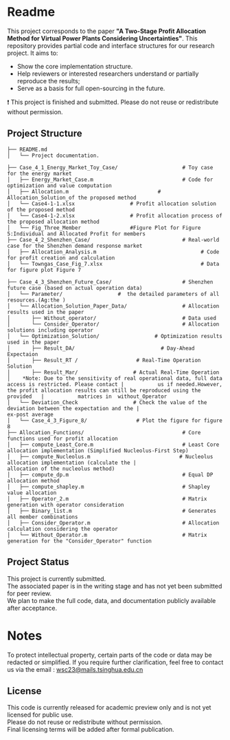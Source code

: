 # Readme

This project corresponds to the paper **"A Two-Stage Profit Allocation Method for Virtual Power Plants Considering Uncertainties"**. This repository provides partial code and interface structures for our research project. It aims to:

- Show the core implementation structure.
- Help reviewers or interested researchers understand or partially reproduce the results;
- Serve as a basis for full open-sourcing in the future.

❗ This project is finished and submitted.  Please do not reuse or redistribute without permission. 

##  Project Structure

```
├── README.md  
│   └── Project documentation.

├── Case_4_1_Energy_Market_Toy_Case/                     # Toy case for the energy market  
│   ├── Energy_Market_Case.m                             # Code for optimization and value computation  
│   ├── Allocation.m                             # Allocation_Solution_of the proposed method
│   └── Case4-1-1.xlsx                  # Profit allocation solution of the proposed method  
│   └── Case4-1-2.xlsx                  # Profit allocation process of the proposed allocation method  
│   └── Fig_Three_Member                #Figure Plot for Figure 5:Individual and Allocated Profit for members
├── Case_4_2_Shenzhen_Case/                              # Real-world case for the Shenzhen demand response market  
│   ├── Allocation_Analysis.m                                  # Code for profit creation and calculation  
│   └── Towngas_Case_Fig_7.xlsx                                # Data for figure plot Figure 7

├── Case_4_3_Shenzhen_Future_Case/                       # Shenzhen future case (based on actual operation data)
│   └── Parameter/                  #  the detailed parameters of all resources.(Ag:the )
│   └── Allocation_Solution_Paper_Data/                  # Allocation results used in the paper  
│       ├── Without_operator/                            # Data used
│       └── Consider_Operator/                           # Allocation solutions including operator   
│   └── Optimization_Solution/                  # Optimization results used in the paper  
│       ├── Result_DA/                            # Day-Ahead Expectaion
│       ├── Result_RT /                   # Real-Time Operation Solution
│       ├── Result_Mar/                  # Actual Real-Time Operation
│    *Note: Due to the sensitivity of real operational data, full data access is restricted. Please contact |			us if needed.However, the profit allocation results can still be reproduced using the provided   |           matrices in  without_Operator 
│   └── Deviation_Check                  # Check the value of the deviation between the expectation and the |                                         ex-post average
│   └── Case_4_3_Figure_8/                # Plot the figure for figure 8
├── Allocation_Functions/                                # Core functions used for profit allocation  
│   ├── compute_Least_Core.m                             # Least Core allocation implementation (Simplified Nucleolus-First Step)
│   ├── compute_Nucleolus.m                             # Nucleolus allocation implementation (calculate the |                                                           allocation of the nucleolus method)
│   ├── compute_dp.m                                     # Equal DP allocation method  
│   ├── compute_shapley.m                                # Shapley value allocation  
│   ├── Operator_2.m                                     # Matrix generation with operator consideration  
│   ├── Binary_list.m                                    # Generates all member combinations  
│   ├── Consider_Operator.m                              # Allocation calculation considering the operator  
│   └── Without_Operator.m                               # Matrix generation for the "Consider_Operator" function  
```

## Project Status

This project is currently submitted.  
The associated paper is in the writing stage and has not yet been submitted for peer review.  
We plan to make the full code, data, and documentation publicly available after acceptance.

#  Notes

To protect intellectual property, certain parts of the code or data may be redacted or simplified.
 If you require further clarification, feel free to contact us via the email : wsc23@mails.tsinghua.edu.cn

##  License

This code is currently released for academic preview only and is not yet licensed for public use.  
Please do not reuse or redistribute without permission.  
Final licensing terms will be added after formal publication.
